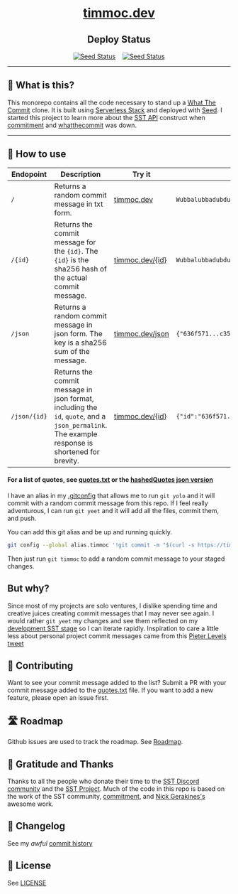 <div align="center">

# [timmoc.dev](https://timmoc.dev)

## Deploy Status

[![Seed Status](https://api.seed.run/timmoc/timmoc/stages/dev/build_badge)](https://console.seed.run/timmoc/timmoc)&nbsp;&nbsp;&nbsp;
[![Seed Status](https://api.seed.run/timmoc/timmoc/stages/prod/build_badge)](https://console.seed.run/timmoc/timmoc)

</div>

---

## 📖 What is this?

This monorepo contains all the code necessary to stand up a [What The Commit](https://whatthecommit.com/) clone. It is built using [Serverless Stack](https://serverless-stack.com/) and deployed with [Seed](https://seed.run/). I started this project to learn more about the [SST API](https://docs.sst.dev/constructs/Api) construct when [commitment](https://github.com/ngerakines/commitment) and [whatthecommit](https://whatthecommit.com) was down.

---

## 🚀 How to use

| Endopoint    | Description                                                                                                                                    | Try it                                                                                                      | Response                                                                                                              |
| ------------ | ---------------------------------------------------------------------------------------------------------------------------------------------- | ----------------------------------------------------------------------------------------------------------- | --------------------------------------------------------------------------------------------------------------------- |
| `/`          | Returns a random commit message in txt form.                                                                                                   | [timmoc.dev](https://timmoc.dev)                                                                            | `Wubbalubbadubdub!`                                                                                                   |
| `/{id}`      | Returns the commit message for the `{id}`. The `{id}` is the sha256 hash of the actual commit message.                                         | [timmoc.dev/{id}](https://timmoc.dev/636f571729431658f6454ae604398163a1bbb6ae527dc723b03cc0ab8c357bdf)      | `Wubbalubbadubdub!`                                                                                                   |
| `/json`      | Returns a random commit message in json form. The key is a sha256 sum of the message.                                                          | [timmoc.dev/json](https://timmoc.dev/json)                                                                  | `{"636f571...c357bdf":"Wubbalubbadubdub!"}`                                                                           |
| `/json/{id}` | Returns the commit message in json format, including the `id`, `quote`, and a `json_permalink`. The example response is shortened for brevity. | [timmoc.dev/{id}](https://timmoc.dev/json/636f571729431658f6454ae604398163a1bbb6ae527dc723b03cc0ab8c357bdf) | `{"id":"636f571...c357bdf","quote":"Wubbalubbadubdub!","json_permalink":"https://timmoc.dev/json/636f571...c357bdf"}` |

#### For a list of quotes, see [quotes.txt](https://github.com/claughinghouse/timmoc/blob/main/packages/core/lib/quotes.txt) or the [hashedQuotes json version](https://github.com/claughinghouse/timmoc/blob/main/packages/core/src/hashedQuotes.json)

I have an alias in my [.gitconfig](https://github.com/claughinghouse/dotfiles/blob/main/dot_gitconfig#L12) that allows me to run `git yolo` and it will commit with a random commit message from this repo. If I feel really adventurous, I can run `git yeet` and it will add all the files, commit them, and push.

You can add this git alias and be up and running quickly.

```bash
git config --global alias.timmoc '!git commit -m "$(curl -s https://timmoc.dev)"'
```

Then just run `git timmoc` to add a random commit message to your staged changes.

## But why?

Since most of my projects are solo ventures, I dislike spending time and creative juices creating commit messages that I may never see again. I would rather `git yeet` my changes and see them reflected on my [development SST stage](https://docs.sst.dev/constructs/Stack#stage) so I can iterate rapidly. Inspiration to care a little less about personal project commit messages came from this [Pieter Levels tweet](https://twitter.com/levelsio/status/1590908364393156608.)

## 🫶 Contributing

Want to see your commit message added to the list? Submit a PR with your commit message added to the [quotes.txt](https://github.dev/claughinghouse/timmoc/blob/main/packages/core/lib/quotes.txt) file. If you want to add a new feature, please open an issue first.

## 🛣️ Roadmap

Github issues are used to track the roadmap. See [Roadmap](https://github.com/claughinghouse/timmoc/labels/roadmap).

## 🤝 Gratitude and Thanks

Thanks to all the people who donate their time to the [SST Discord community](https://discord.gg/sst) and the [SST Project](https://sst.dev/). Much of the code in this repo is based on the work of the SST community, [commitment](https://github.com/ngerakines/commitment), and [Nick Gerakines's](https://github.com/ngerakines) awesome work.

## 📜 Changelog

See my _awful_ [commit history](https://github.com/claughinghouse/timmoc/commits/main)

## 🔏 License

See [LICENSE](./LICENSE)
